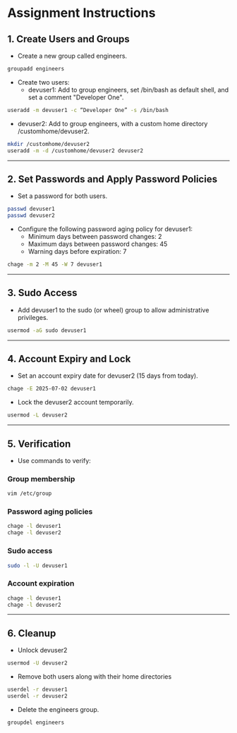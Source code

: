 
# Assignment Instructions

## 1. Create Users and Groups

- Create a new group called engineers.

```bash
groupadd engineers
```

- Create two users:
  - devuser1: Add to group engineers, set /bin/bash as default shell, and set a comment "Developer One".

```bash
useradd -m devuser1 -c “Developer One” -s /bin/bash
```

  - devuser2: Add to group engineers, with a custom home directory /customhome/devuser2.

```bash
mkdir /customhome/devuser2
useradd -m -d /customhome/devuser2 devuser2
```

---

## 2. Set Passwords and Apply Password Policies

- Set a password for both users.

```bash
passwd devuser1
passwd devuser2
```

- Configure the following password aging policy for devuser1:
  - Minimum days between password changes: 2
  - Maximum days between password changes: 45
  - Warning days before expiration: 7

```bash
chage -m 2 -M 45 -W 7 devuser1
```

---

## 3. Sudo Access

- Add devuser1 to the sudo (or wheel) group to allow administrative privileges.

```bash
usermod -aG sudo devuser1
```

---

## 4. Account Expiry and Lock

- Set an account expiry date for devuser2 (15 days from today).

```bash
chage -E 2025-07-02 devuser1
```

- Lock the devuser2 account temporarily.

```bash
usermod -L devuser2
```

---

## 5. Verification

- Use commands to verify:

### Group membership
```bash
vim /etc/group
```

### Password aging policies
```bash
chage -l devuser1
chage -l devuser2
```

### Sudo access
```bash
sudo -l -U devuser1
```

### Account expiration
```bash
chage -l devuser1
chage -l devuser2
```

---

## 6. Cleanup

- Unlock devuser2

```bash
usermod -U devuser2
```

- Remove both users along with their home directories

```bash
userdel -r devuser1
userdel -r devuser2
```

- Delete the engineers group.

```bash
groupdel engineers
```
